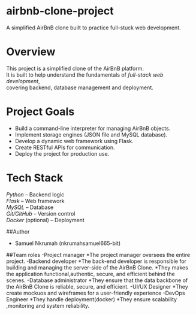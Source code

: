 # airbnb-clone-project
A  simplified AirBnB clone built to practice full-stuck web development.
# Overview
This project is a simplified clone of the AirBnB platform.  
It is built to help understand the fundamentals of *full-stack web development*,  
covering backend, database management and deployment.

# Project Goals
- Build a command-line interpreter for managing AirBnB objects.  
- Implement storage engines (JSON file and MySQL database).  
- Develop a dynamic web framework using Flask.  
- Create RESTful APIs for communication.  
- Deploy the project for production use.

# Tech Stack
 *Python* – Backend logic  
 *Flask* – Web framework  
 *MySQL* – Database   
 *Git/GitHub* – Version control  
*Docker* (optional) – Deployment

##Author
- Samuel Nkrumah (nkrumahsamuel665-bit)

##Team roles
-Project manager
*The project manager oversees the entire project.
-Backend developer
*The back-end developer is responsible for building and managing the server-side of the AirBnB Clone.
*They makes the application functional,authentic, secure, and efficient behind the scenes.
-Database administrator
*They ensure that the data backbone of the AirBnB Clone is reliable, secure, and efficient.
-UI/UX Designer
*They create mockuos and wireframes for a user-friendly experience
-DevOps Engineer
*They handle deployment(docker)
*They ensure scalability ,monitoring and system reliability.
